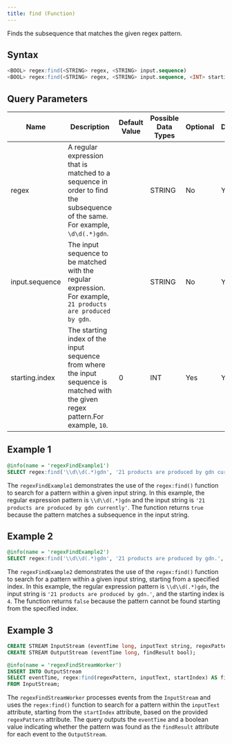 ```yaml
---
title: find (Function)
---
```


Finds the subsequence that matches the given regex pattern.

## Syntax

```sql
<BOOL> regex:find(<STRING> regex, <STRING> input.sequence)
<BOOL> regex:find(<STRING> regex, <STRING> input.sequence, <INT> starting.index)
```

## Query Parameters

| Name   | Description   | Default Value | Possible Data Types | Optional | Dynamic |
|--------|---------------|---------------|---------------------|----------|---------|
| regex  | A regular expression that is matched to a sequence in order to find the subsequence of the same. For example, `\d\d(.*)gdn`.    |         | STRING  | No       | Yes  |
| input.sequence | The input sequence to be matched with the regular expression. For example, `21 products are produced by gdn`.  |        | STRING   | No       | Yes     |
| starting.index | The starting index of the input sequence from where the input sequence is matched with the given regex pattern.For example, `10`. | 0  | INT   | Yes   | Yes   |

## Example 1

```sql
@info(name = 'regexFindExample1')
SELECT regex:find('\\d\\d(.*)gdn', '21 products are produced by gdn currently') AS findResult;
```

The `regexFindExample1` demonstrates the use of the `regex:find()` function to search for a pattern within a given input string. In this example, the regular expression pattern is `\\d\\d(.*)gdn` and the input string is `'21 products are produced by gdn currently'`. The function returns `true` because the pattern matches a subsequence in the input string.

## Example 2

```sql
@info(name = 'regexFindExample2')
SELECT regex:find('\\d\\d(.*)gdn', '21 products are produced by gdn.', 4) AS findResult;
```

The `regexFindExample2` demonstrates the use of the `regex:find()` function to search for a pattern within a given input string, starting from a specified index. In this example, the regular expression pattern is `\\d\\d(.*)gdn`, the input string is `'21 products are produced by gdn.'`, and the starting index is `4`. The function returns `false` because the pattern cannot be found starting from the specified index.

## Example 3

```sql
CREATE STREAM InputStream (eventTime long, inputText string, regexPattern string, startIndex int);
CREATE STREAM OutputStream (eventTime long, findResult bool);

@info(name = 'regexFindStreamWorker')
INSERT INTO OutputStream
SELECT eventTime, regex:find(regexPattern, inputText, startIndex) AS findResult
FROM InputStream;
```

The `regexFindStreamWorker` processes events from the `InputStream` and uses the `regex:find()` function to search for a pattern within the `inputText` attribute, starting from the `startIndex` attribute, based on the provided `regexPattern` attribute. The query outputs the `eventTime` and a boolean value indicating whether the pattern was found as the `findResult` attribute for each event to the `OutputStream`.
